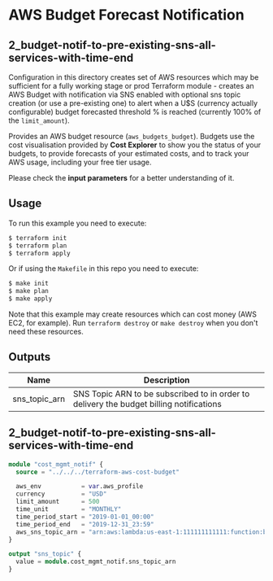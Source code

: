 # AWS Budget Forecast Notification
## 2_budget-notif-to-pre-existing-sns-all-services-with-time-end

Configuration in this directory creates set of AWS resources which may be sufficient for a fully working stage or prod
Terraform module - creates an AWS Budget with notification via SNS enabled with optional sns topic
creation (or use a pre-existing one) to alert when a U$S (currency actually configurable) budget forecasted threshold % is reached
(currently 100% of the `limit_amount`).

Provides an AWS budget resource (`aws_budgets_budget`). Budgets use the cost visualisation provided by **Cost Explorer** to show
you the status of your budgets, to provide forecasts of your estimated costs, and to track your AWS usage, including your free tier usage.

Please check the **input parameters** for a better understanding of it.

## Usage

To run this example you need to execute:

```bash
$ terraform init
$ terraform plan
$ terraform apply
```

Or if using the `Makefile` in this repo you need to execute:

```bash
$ make init
$ make plan
$ make apply
```

Note that this example may create resources which can cost money (AWS EC2, for example). Run `terraform destroy` or `make destroy`
when you don't need these resources.

<!-- BEGINNING OF PRE-COMMIT-TERRAFORM DOCS HOOK -->
## Outputs

| Name | Description |
|------|-------------|
| sns\_topic\_arn | SNS Topic ARN to be subscribed to in order to delivery the budget billing notifications |
<!-- END OF PRE-COMMIT-TERRAFORM DOCS HOOK -->

## 2_budget-notif-to-pre-existing-sns-all-services-with-time-end
```terraform
module "cost_mgmt_notif" {
  source = "../../../terraform-aws-cost-budget"

  aws_env           = var.aws_profile
  currency          = "USD"
  limit_amount      = 500
  time_unit         = "MONTHLY"
  time_period_start = "2019-01-01_00:00"
  time_period_end   = "2019-12-31_23:59"
  aws_sns_topic_arn = "arn:aws:lambda:us-east-1:111111111111:function:bb-root-org-notify_slack"
}

output "sns_topic" {
  value = module.cost_mgmt_notif.sns_topic_arn
}
```
